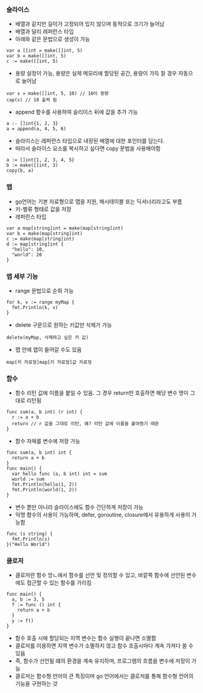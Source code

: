 ### 슬라이스
- 배열과 같지만 길이가 고정되어 있지 않으며 동적으로 크기가 늘어남
- 배열과 달리 레퍼런스 타입
- 아래와 같은 문법으로 생성이 가능
```
var a []int = make([]int, 5)
var b = make([]int, 5)
c := make([]int, 5)
```
- 용량 설정이 가능, 용량은 실제 메모리에 할당된 공간, 용량이 가득 찰 경우 자동으로 늘어남
```
var s = make([]int, 5, 10) // 10이 용량
cap(s) // 10 출력 됨
```
- append 함수를 사용하여 슬리이스 뒤에 값을 추가 가능
```
a :- []int{1, 2, 3}
a = append(a, 4, 5, 6)
```
- 슬라이스는 레퍼런스 타입으로 내장된 배열에 대한 포인터를 담는다.
- 따라서 슬라이스 요소를 복사하고 싶다면 copy 문법을 사용해야함
```
a := []int{1, 2, 3, 4, 5}
b := make([]int, 3)
copy(b, a)
```

### 맵
- go언어는 기본 자료형으로 맵을 지원, 해시테이블 또는 딕셔너리라고도 부름
- 키-벨류 형태로 값을 저장
- 레퍼런스 타입
```
var a map[string]int = make(map[string]int)
var b = make(map[string]int)
c := make(map[string]int)
d := map[string]int {
  "hello": 10,
  "world": 20
}
```

### 맵 세부 기능
- range 문법으로 순회 가능
```
for k, v := range myMap {
  fmt.Println(k, v)
}
```
- delete 구문으로 원하는 키값만 삭제가 가능
```
delete(myMap, 삭제하고 싶은 키 값)
```
- 맵 안에 맵이 들어갈 수도 있음
```
map[키 자료형]map[키 자료형]값 자료형
```
### 함수
- 함수 리턴 값에 이름을 붙일 수 있음. 그 경우 return만 호출하면 해당 변수 명이 그대로 리턴됨
```
func sum(a, b int) (r int) {
  r := a + b
  return // r 값을 그대로 리턴, 왜? 리턴 값에 이름을 붙여줬기 때문
}
```
- 함수 자체를 변수에 저장 가능
```
func sum(a, b int) int {
  return a + b
}
func main() {
  var hello func (a, b int) int = sum
  world := sum
  fmt.Println(hello(1, 2))
  fmt.Println(world(1, 2))
}
```
- 변수 뿐만 아니라 슬라이스에도 함수 간단하게 저장이 가능
- 익명 함수의 사용이 가능하며, defer, goroutine, closure에서 유용하게 사용이 가능함
```
func (s string) {
  fmt.Println(s)
}("Hello World")
```
### 클로저
- 클로저란 함수 앙ㄴ에서 함수를 선언 및 정의할 수 있고, 바깥쪽 함수에 선언된 변수에도 접근할 수 있는 함수를 가리킴
```
func main() {
  a, b := 3, 5
  f := func () int {
    return a + b
  }
  y := f()
}
```
- 함수 호출 시에 할당되는 지역 변수는 함수 실행이 끝나면 소멸함
- 클로저를 이용하면 지역 변수가 소멸하지 않고 함수 호출시마다 계속 가져다 쓸 수 있음
- 즉, 함수가 선언될 떄의 환경을 계속 유지하며, 프로그램의 흐름을 변수에 저장이 가능
- 클로저는 함수형 언어의 큰 특징이며 go 언어에서는 클로저를 통해 함수형 언어의 기능을 구현하는 것
